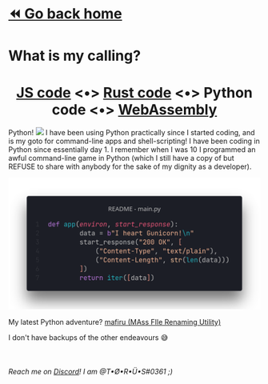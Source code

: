# [⏪ Go back home](readme.md)

# What is my calling?

<p>

<h1 align="center">
<a href="README_js-tab.md">JS code</a> <•>
<a href="README_rust-tab.md">Rust code</a> <•>
<a>Python code</a> <•>
<a href="README_wasm-tab.md">WebAssembly</a>
</h1>

Python! <img src="https://simpleicons.org/icons/python.svg" height="16"> I have been using Python practically since I started coding, and is my goto for command-line apps and shell-scripting! I have been coding in Python since essentially day 1. I remember when I was 10 I programmed an awful command-line game in Python (which I still have a copy of but REFUSE to share with anybody for the sake of my dignity as a developer).

![Python code example](python.png)

My latest Python adventure? [mafiru (MAss FIle Renaming Utility)](https://github.com/T-O-R-U-S/mafiru)
<br >

I don't have backups of the other endeavours 😅
</p>



<br >

######  Reach me on [Discord](https://www.discord.com/app)! I am @T•Ø•R•Ü•S#0361 ;)
